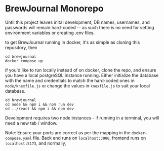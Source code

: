 # BrewJournal Monorepo

Until this project leaves inital development, DB names, usernames, and passwords will remain hard-coded -- as such there is 
no need for setting environment variables or creating .env files.

to get BrewJournal running in docker, it's as simple as cloning this repository, then 

```
cd brewjournal
docker compose up
```

if you'd like to run locally instead of on docker, clone the repo, and ensure you have a local postgreSQL instance running.
Either initialize the database with the name and credentials to match the hard-coded ones in ```node/knexfile.js``` or change the values in ```knexfile.js``` to suit your local database.

```
cd brewjournal
cd node && npm i && npm run dev
cd ../react && npm i && npm dev

```

Development requires two node instances - if running in a terminal, you will need a new tab / window.

Note: Ensure your ports are correct as per the mapping in the ```docker-compose.yaml``` file. Back end runs on ```localhost:3000```, frontend runs on ```localhost:5173```, and normally, 